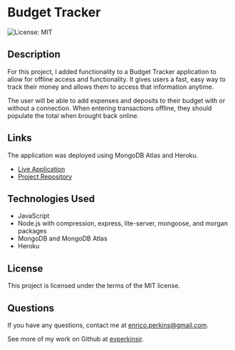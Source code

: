 # Budget Tracker
![License: MIT](https://img.shields.io/badge/License-MIT-yellow.svg)

## Description
For this project, I added functionality to a Budget Tracker application to allow for offline access and functionality. It gives users a fast, easy way to track their money and allows them to access that information anytime.

The user will be able to add expenses and deposits to their budget with or without a connection. When entering transactions offline, they should populate the total when brought back online.


## Links
The application was deployed using MongoDB Atlas and Heroku.
- [Live Application](https://shielded-dawn-11193.herokuapp.com/)
- [Project Repository](https://github.com/evperkinsjr/budget-tracker)


## Technologies Used
- JavaScript
- Node.js with compression, express, lite-server, mongoose, and morgan packages
- MongoDB and MongoDB Atlas
- Heroku

## License
This project is licensed under the terms of the MIT license.


## Questions
If you have any questions, contact me at enrico.perkins@gmail.com.

See more of my work on Github at [evperkinsjr](https://github.com/evperkinsjr/).
